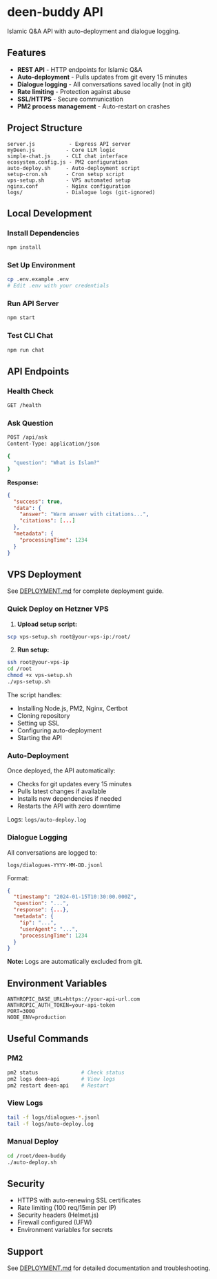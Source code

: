 # deen-buddy API

Islamic Q&A API with auto-deployment and dialogue logging.

## Features

- **REST API** - HTTP endpoints for Islamic Q&A
- **Auto-deployment** - Pulls updates from git every 15 minutes
- **Dialogue logging** - All conversations saved locally (not in git)
- **Rate limiting** - Protection against abuse
- **SSL/HTTPS** - Secure communication
- **PM2 process management** - Auto-restart on crashes

## Project Structure

```
server.js           - Express API server
myDeen.js          - Core LLM logic
simple-chat.js     - CLI chat interface
ecosystem.config.js - PM2 configuration
auto-deploy.sh     - Auto-deployment script
setup-cron.sh      - Cron setup script
vps-setup.sh       - VPS automated setup
nginx.conf         - Nginx configuration
logs/              - Dialogue logs (git-ignored)
```

## Local Development

### Install Dependencies
```bash
npm install
```

### Set Up Environment
```bash
cp .env.example .env
# Edit .env with your credentials
```

### Run API Server
```bash
npm start
```

### Test CLI Chat
```bash
npm run chat
```

## API Endpoints

### Health Check
```bash
GET /health
```

### Ask Question
```bash
POST /api/ask
Content-Type: application/json

{
  "question": "What is Islam?"
}
```

**Response:**
```json
{
  "success": true,
  "data": {
    "answer": "Warm answer with citations...",
    "citations": [...]
  },
  "metadata": {
    "processingTime": 1234
  }
}
```

## VPS Deployment

See [DEPLOYMENT.md](DEPLOYMENT.md) for complete deployment guide.

### Quick Deploy on Hetzner VPS

1. **Upload setup script:**
```bash
scp vps-setup.sh root@your-vps-ip:/root/
```

2. **Run setup:**
```bash
ssh root@your-vps-ip
cd /root
chmod +x vps-setup.sh
./vps-setup.sh
```

The script handles:
- Installing Node.js, PM2, Nginx, Certbot
- Cloning repository
- Setting up SSL
- Configuring auto-deployment
- Starting the API

### Auto-Deployment

Once deployed, the API automatically:
- Checks for git updates every 15 minutes
- Pulls latest changes if available
- Installs new dependencies if needed
- Restarts the API with zero downtime

Logs: `logs/auto-deploy.log`

### Dialogue Logging

All conversations are logged to:
```
logs/dialogues-YYYY-MM-DD.jsonl
```

Format:
```json
{
  "timestamp": "2024-01-15T10:30:00.000Z",
  "question": "...",
  "response": {...},
  "metadata": {
    "ip": "...",
    "userAgent": "...",
    "processingTime": 1234
  }
}
```

**Note:** Logs are automatically excluded from git.

## Environment Variables

```env
ANTHROPIC_BASE_URL=https://your-api-url.com
ANTHROPIC_AUTH_TOKEN=your-api-token
PORT=3000
NODE_ENV=production
```

## Useful Commands

### PM2
```bash
pm2 status              # Check status
pm2 logs deen-api       # View logs
pm2 restart deen-api    # Restart
```

### View Logs
```bash
tail -f logs/dialogues-*.jsonl
tail -f logs/auto-deploy.log
```

### Manual Deploy
```bash
cd /root/deen-buddy
./auto-deploy.sh
```

## Security

- HTTPS with auto-renewing SSL certificates
- Rate limiting (100 req/15min per IP)
- Security headers (Helmet.js)
- Firewall configured (UFW)
- Environment variables for secrets

## Support

See [DEPLOYMENT.md](DEPLOYMENT.md) for detailed documentation and troubleshooting.
